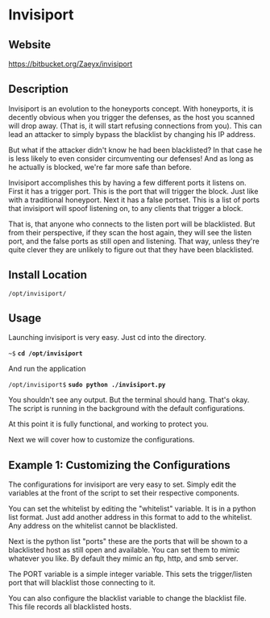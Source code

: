 
Invisiport
=======

Website
-------

<https://bitbucket.org/Zaeyx/invisiport>

Description
-----------

Invisiport is an evolution to the honeyports concept.  With honeyports,
it is decently obvious when you trigger the defenses, as the host you
scanned will drop away.  (That is, it will start refusing connections from you).
This can lead an attacker to simply bypass the blacklist by changing his IP address.

But what if the attacker didn't know he had been blacklisted?  In that case he
is less likely to even consider circumventing our defenses!  And as long as he actually
is blocked, we're far more safe than before.

Invisiport accomplishes this by having a few different ports it listens on.
First it has a trigger port.  This is the port that will trigger the block.
Just like with a traditional honeyport.  Next it has a false portset.  This is a
list of ports that invisiport will spoof listening on, to any clients that trigger a block.

That is, that anyone who connects to the listen port will be blacklisted.  But from
their perspective, if they scan the host again, they will see the listen port, and the 
false ports as still open and listening.  That way, unless they're quite clever 
they are unlikely to figure out that they have been blacklisted.

Install Location
----------------

`/opt/invisiport/`

Usage
-----


Launching invisiport is very easy.  Just cd into the directory.

`~$` **`cd /opt/invisiport`**

And run the application

`/opt/invisiport$` **`sudo python ./invisiport.py`**

You shouldn't see any output.  But the terminal should hang.  That's okay.
The script is running in the background with the default configurations.

At this point it is fully functional, and working to protect you.

Next we will cover how to customize the configurations.

Example 1: Customizing the Configurations
-----------------------------------------

The configurations for invisiport are very easy to set.  Simply
edit the variables at the front of the script to set their respective components.

You can set the whitelist by editing the "whitelist" variable.
It is in a python list format.  Just add another address in this format
to add to the whitelist.  Any address on the whitelist cannot be blacklisted.

Next is the python list "ports" these are the ports that will be shown to
a blacklisted host as still open and available.  You can set them to mimic whatever
you like.  By default they mimic an ftp, http, and smb server.

The PORT variable is a simple integer variable.  This sets the trigger/listen port
that will blacklist those connecting to it.

You can also configure the blacklist variable to change the blacklist file.  This file
records all blacklisted hosts.

